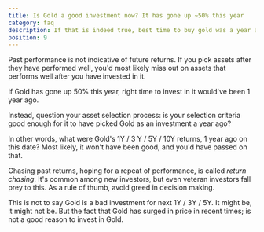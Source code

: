 ```yaml
---
title: Is Gold a good investment now? It has gone up ~50% this year
category: faq
description: If that is indeed true, best time to buy gold was a year ago. It can be a great investment, but one cannot judge good or bad investment only the basis of recent returns
position: 9
---
```


Past performance is not indicative of future returns. If you pick assets after they have performed well, you'd most likely miss out on assets that performs well after you have invested in it.

If Gold has gone up 50% this year, right time to invest in it would've been 1 year ago.

Instead, question your asset selection process: is your selection criteria good enough for it to have picked Gold as an investment a year ago?

In other words, what were Gold's 1Y / 3 Y / 5Y / 10Y returns, 1 year ago on this date? Most likely, it won't have been good, and you'd have passed on that.

Chasing past returns, hoping for a repeat of performance, is called _return chasing_. It's common among new investors, but even veteran investors fall prey to this. As a rule of thumb, avoid greed in decision making.

This is not to say Gold is a bad investment for next 1Y / 3Y / 5Y. It might be, it might not be. But the fact that Gold has surged in price in recent times; is not a good reason to invest in Gold.

